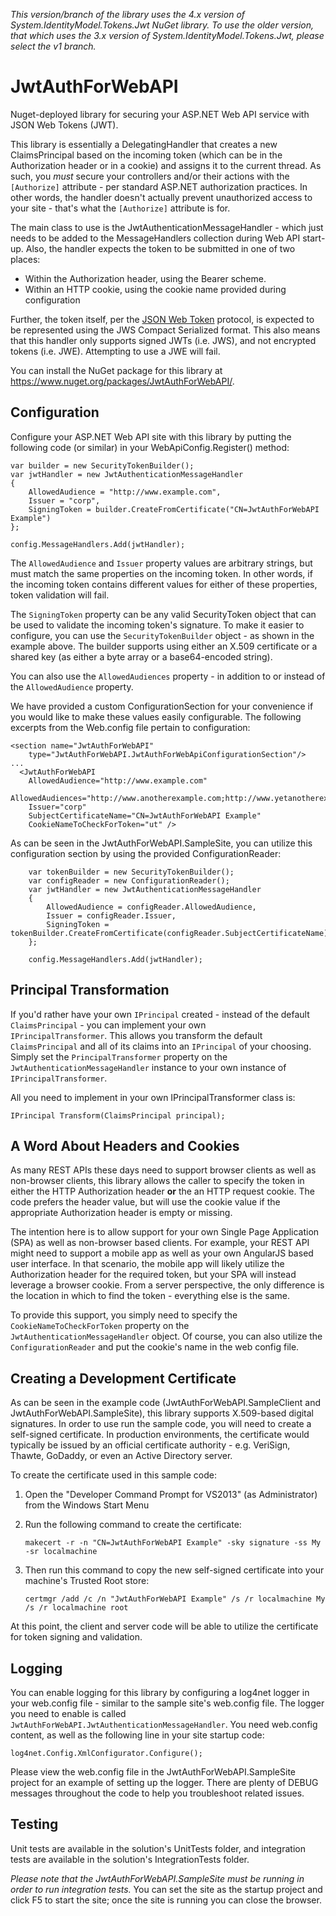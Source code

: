*This version/branch of the library uses the 4.x version of System.IdentityModel.Tokens.Jwt NuGet library. To use the older version, that which uses the 3.x version of System.IdentityModel.Tokens.Jwt, please select the v1 branch.*

JwtAuthForWebAPI
================

Nuget-deployed library for securing your ASP.NET Web API service with JSON Web Tokens (JWT).

This library is essentially a DelegatingHandler that creates a new ClaimsPrincipal based on the incoming token (which can be in the Authorization header or in a cookie) 
and assigns it to the current thread. As such, you *must* secure your controllers and/or their actions with the `[Authorize]` attribute - per standard 
ASP.NET authorization practices. In other words, the handler doesn't actually prevent unauthorized access to your site - that's what the `[Authorize]` attribute is for.

The main class to use is the JwtAuthenticationMessageHandler - which just needs to be added to the MessageHandlers collection during Web API start-up. Also,
the handler expects the token to be submitted in one of two places:

- Within the Authorization header, using the Bearer scheme. 
- Within an HTTP cookie, using the cookie name provided during configuration

Further, the token itself, per the [JSON Web Token](http://self-issued.info/docs/draft-ietf-oauth-json-web-token.html) protocol, is expected to be 
represented using the JWS Compact Serialized format. This also means that this handler only supports signed JWTs (i.e. JWS), and not encrypted tokens 
(i.e. JWE). Attempting to use a JWE will fail.

You can install the NuGet package for this library at https://www.nuget.org/packages/JwtAuthForWebAPI/.


Configuration
-------------

Configure your ASP.NET Web API site with this library by putting the following code (or similar) in your WebApiConfig.Register() method:

    var builder = new SecurityTokenBuilder();
    var jwtHandler = new JwtAuthenticationMessageHandler
    {
        AllowedAudience = "http://www.example.com",
        Issuer = "corp",
        SigningToken = builder.CreateFromCertificate("CN=JwtAuthForWebAPI Example")
    };

    config.MessageHandlers.Add(jwtHandler);

The `AllowedAudience` and `Issuer` property values are arbitrary strings, but must match the same properties on the incoming token. In 
other words, if the incoming token contains different values for either of these properties, token validation will fail.

The `SigningToken` property can be any valid SecurityToken object that can be used to validate the incoming token's signature. To make it
easier to configure, you can use the `SecurityTokenBuilder` object - as shown in the example above. The builder supports using
either an X.509 certificate or a shared key (as either a byte array or a base64-encoded string).

You can also use the `AllowedAudiences` property - in addition to or instead of the `AllowedAudience` property.

We have provided a custom ConfigurationSection for your convenience if you would like to make these values easily configurable. The following excerpts from the Web.config file pertain to configuration:

    <section name="JwtAuthForWebAPI"
        type="JwtAuthForWebAPI.JwtAuthForWebApiConfigurationSection"/>
    ...
      <JwtAuthForWebAPI
        AllowedAudience="http://www.example.com"
        AllowedAudiences="http://www.anotherexample.com;http://www.yetanotherexample.com"
        Issuer="corp"
        SubjectCertificateName="CN=JwtAuthForWebAPI Example"
        CookieNameToCheckForToken="ut" />

As can be seen in the JwtAuthForWebAPI.SampleSite, you can utilize this configuration section by using the provided ConfigurationReader:

        var tokenBuilder = new SecurityTokenBuilder();
        var configReader = new ConfigurationReader();
        var jwtHandler = new JwtAuthenticationMessageHandler
        {
            AllowedAudience = configReader.AllowedAudience,
            Issuer = configReader.Issuer,
            SigningToken = tokenBuilder.CreateFromCertificate(configReader.SubjectCertificateName),
        };

        config.MessageHandlers.Add(jwtHandler);


Principal Transformation
------------------------

If you'd rather have your own `IPrincipal` created - instead of the default `ClaimsPrincipal` - you can implement your own  
`IPrincipalTransformer`. This allows you transform the default `ClaimsPrincipal` and all of its claims into an `IPrincipal` of your
choosing. Simply set the `PrincipalTransformer` property on the `JwtAuthenticationMessageHandler` instance to your own instance 
of `IPrincipalTransformer`. 

All you need to implement in your own IPrincipalTransformer class is:

	IPrincipal Transform(ClaimsPrincipal principal);


A Word About Headers and Cookies
--------------------------------

As many REST APIs these days need to support browser clients as well as non-browser clients, this library allows the caller to specify the token in 
either the HTTP Authorization header **or** the an HTTP request cookie. The code prefers the header value, but will use the cookie value if the 
appropriate Authorization header is empty or missing.

The intention here is to allow support for your own Single Page Application (SPA) as well as non-browser based clients. For example, your REST API might need to 
support a mobile app as well as your own AngularJS based user interface. In that scenario, the mobile app will likely utilize the Authorization header
for the required token, but your SPA will instead leverage a browser cookie. From a server perspective, the only difference is the location in which to 
find the token - everything else is the same.

To provide this support, you simply need to specify the `CookieNameToCheckForToken` property on the `JwtAuthenticationMessageHandler` object. Of course,
you can also utilize the `ConfigurationReader` and put the cookie's name in the web config file.


Creating a Development Certificate
----------------------------------

As can be seen in the example code (JwtAuthForWebAPI.SampleClient and JwtAuthForWebAPI.SampleSite), this library supports X.509-based
digital signatures. In order to use run the sample code, you will need to create a self-signed certificate. In production environments, the
certificate would typically be issued by an official certificate authority - e.g. VeriSign, Thawte, GoDaddy, or even an Active Directory 
server. 

To create the certificate used in this sample code:

1. Open the "Developer Command Prompt for VS2013" (as Administrator) from the Windows Start Menu
1. Run the following command to create the certificate:

    `makecert -r -n "CN=JwtAuthForWebAPI Example" -sky signature -ss My -sr localmachine`

1. Then run this command to copy the new self-signed certificate into your machine's Trusted Root store:

    `certmgr /add /c /n "JwtAuthForWebAPI Example" /s /r localmachine My /s /r localmachine root`

At this point, the client and server code will be able to utilize the certificate for token signing and validation.


Logging
-------

You can enable logging for this library by configuring a log4net logger in your web.config file - similar to the sample site's
web.config file. The logger you need to enable is called `JwtAuthForWebAPI.JwtAuthenticationMessageHandler`. You need web.config 
content, as well as the following line in your site startup code:

    log4net.Config.XmlConfigurator.Configure();

Please view the web.config file in the JwtAuthForWebAPI.SampleSite project for an example of setting up the logger. There are plenty of
DEBUG messages throughout the code to help you troubleshoot related issues.


Testing
-------

Unit tests are available in the solution's UnitTests folder, and integration tests are available in the solution's IntegrationTests folder.

*Please note that the JwtAuthForWebAPI.SampleSite must be running in order to run integration tests.* You can set the site as the startup project and click F5 to start the site; once the site is running you can close the browser.